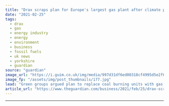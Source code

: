 ```yaml
---
title: "Drax scraps plan for Europe's largest gas plant after climate protests"
date: "2021-02-25"
tags: 
  - drax
  - gas
  - energy industry
  - energy
  - environment
  - business
  - fossil fuels
  - uk news
  - yorkshire
  - guardian
source: "guardian"
image_url: "https://i.guim.co.uk/img/media/997d31df6ed00318cf4995d5e2f65c4eca7bf272/0_0_3500_2101/master/3500.jpg?width=460&quality=85&auto=format&fit=max&s=d7c63b2e8e0de9a984dc803a7967a0b2"
image_fp: "/assets/img/post_thumbnails/177.jpg"
lead: "Green groups argued plan to replace coal burning units with gas at Yorkshire site was inconsistent with emissions goals Drax has scrapped its controversial plans to build Europe’s largest gas power plant at its site in North Yorkshire following fierc..."
article_url: "https://www.theguardian.com/business/2021/feb/25/drax-scraps-plan-yorkshire-gas-plant-climate-protests"
---
```


---
